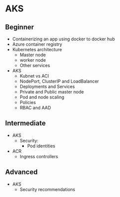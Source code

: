 # AKS

## Beginner

- Containerizing an app using docker to docker hub
- Azure container registry
- Kubernetes architecture
  - Master node
  - worker node
  - Other services
- AKS
  - Kubnet vs ACI
  - NodePort, ClusterIP and LoadBalancer
  - Deployments and Services
  - Private and Public master node
  - Pod and node scaling
  - Policies
  - RBAC and AAD

## Intermediate

- AKS
  - Security: 
    - Pod identities
- ACR
  - Ingress controllers

## Advanced

- AKS
  - Security recommendations
